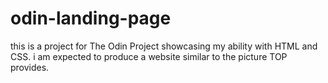 # odin-landing-page
this is a project for The Odin Project showcasing my ability with HTML and CSS. 
i am expected to produce a website similar to the picture TOP provides.
